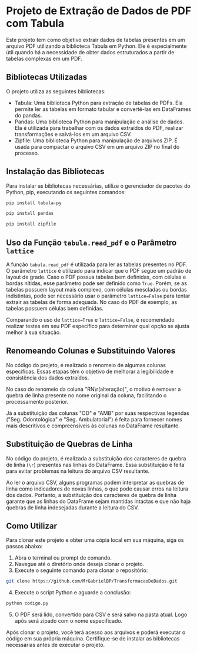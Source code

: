 # Projeto de Extração de Dados de PDF com Tabula

Este projeto tem como objetivo extrair dados de tabelas presentes em um arquivo PDF utilizando a biblioteca Tabula em Python. Ele é especialmente útil quando há a necessidade de obter dados estruturados a partir de tabelas complexas em um PDF.

## Bibliotecas Utilizadas

O projeto utiliza as seguintes bibliotecas:

- Tabula: Uma biblioteca Python para extração de tabelas de PDFs. Ela permite ler as tabelas em formato tabular e convertê-las em DataFrames do pandas.
- Pandas: Uma biblioteca Python para manipulação e análise de dados. Ela é utilizada para trabalhar com os dados extraídos do PDF, realizar transformações e salvá-los em um arquivo CSV.
- Zipfile: Uma biblioteca Python para manipulação de arquivos ZIP. É usada para compactar o arquivo CSV em um arquivo ZIP no final do processo.

## Instalação das Bibliotecas

Para instalar as bibliotecas necessárias, utilize o gerenciador de pacotes do Python, pip, executando os seguintes comandos:

```bash
pip install tabula-py
```
```bash
pip install pandas
```
```bash
pip install zipfile
```

## Uso da Função `tabula.read_pdf` e o Parâmetro `lattice`

A função `tabula.read_pdf` é utilizada para ler as tabelas presentes no PDF. O parâmetro `lattice` é utilizado para indicar que o PDF segue um padrão de layout de grade. Caso o PDF possua tabelas bem definidas, com células e bordas nítidas, esse parâmetro pode ser definido como `True`. Porém, se as tabelas possuem layout mais complexo, com células mescladas ou bordas indistintas, pode ser necessário usar o parâmetro `lattice=False` para tentar extrair as tabelas de forma adequada. No caso do PDF de exemplo, as tabelas possuem células bem definidas.

Comparando o uso de `lattice=True` e `lattice=False`, é recomendado realizar testes em seu PDF específico para determinar qual opção se ajusta melhor à sua situação.

## Renomeando Colunas e Substituindo Valores

No código do projeto, é realizado o renomeio de algumas colunas específicas. Essas etapas têm o objetivo de melhorar a legibilidade e consistência dos dados extraídos.

No caso do renomeio da coluna "RN\r(alteração)", o motivo é remover a quebra de linha presente no nome original da coluna, facilitando o processamento posterior.

Já a substituição das colunas "OD" e "AMB" por suas respectivas legendas ("Seg. Odontológica" e "Seg. Ambulatorial") é feita para fornecer nomes mais descritivos e compreensíveis às colunas no DataFrame resultante.

## Substituição de Quebras de Linha

No código do projeto, é realizada a substituição dos caracteres de quebra de linha (`\r`) presentes nas linhas do DataFrame. Essa substituição é feita para evitar problemas na leitura do arquivo CSV resultante.

Ao ler o arquivo CSV, alguns programas podem interpretar as quebras de linha como indicadores de novas linhas, o que pode causar erros na leitura dos dados. Portanto, a substituição dos caracteres de quebra de linha garante que as linhas do DataFrame sejam mantidas intactas e que não haja quebras de linha indesejadas durante a leitura do CSV.

## Como Utilizar

Para clonar este projeto e obter uma cópia local em sua máquina, siga os passos abaixo:

1. Abra o terminal ou prompt de comando.
2. Navegue até o diretório onde deseja clonar o projeto.
3. Execute o seguinte comando para clonar o repositório:
```bash
git clone https://github.com/MrGabrielBP/TransformacaoDeDados.git
```
4. Execute o script Python e aguarde a conclusão:
```bash
python codigo.py
```
5. O PDF será lido, convertido para CSV e será salvo na pasta atual. Logo após será zipado com o nome especificado.

Após clonar o projeto, você terá acesso aos arquivos e poderá executar o código em sua própria máquina. Certifique-se de instalar as bibliotecas necessárias antes de executar o projeto.
